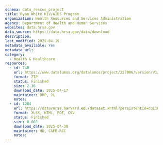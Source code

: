 ```yaml
---
schema: data_rescue_project 
title: Ryan White HIV/AIDS Program
organization: Health Resources and Services Administration
agency: Department of Health and Human Services
websites: data.hrsa.gov
data_source: https://data.hrsa.gov/data/download
description: 
last_modified: 2025-04-19
metadata_available: Yes
metadata_url: 
category:
  - Health & Healthcare 
resources:
  - id: 748
    url: https://www.datalumos.org/datalumos/project/227006/version/V1/view
    format: ZIP
    status: Finished
    size: 2.36
    download_date: 2025-04-17
    maintainer: DRP, DL
    notes: 
  - id: 1284
    url: https://dataverse.harvard.edu/dataset.xhtml?persistentId=doi10.7910/DVN/XCKYF0
    format: XLSX, HTML, PDF, CSV
    status: Finished
    size: 0.003
    download_date: 2025-04-30
    maintainer: HD, CAFE-RCC
    notes: 
---
```

